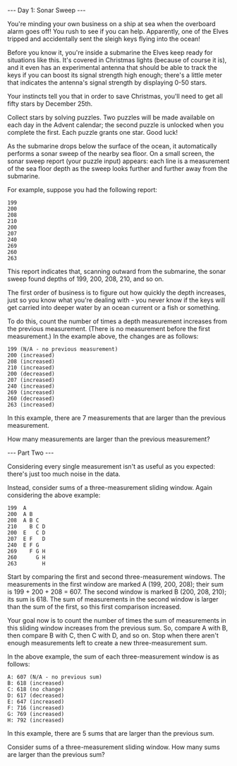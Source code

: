 --- Day 1: Sonar Sweep ---

You're minding your own business on a ship at sea when the overboard alarm goes off! You rush to see if you can help. Apparently, one of the Elves tripped and accidentally sent the sleigh keys flying into the ocean!

Before you know it, you're inside a submarine the Elves keep ready for situations like this. It's covered in Christmas lights (because of course it is), and it even has an experimental antenna that should be able to track the keys if you can boost its signal strength high enough; there's a little meter that indicates the antenna's signal strength by displaying 0-50 stars.

Your instincts tell you that in order to save Christmas, you'll need to get all fifty stars by December 25th.

Collect stars by solving puzzles. Two puzzles will be made available on each day in the Advent calendar; the second puzzle is unlocked when you complete the first. Each puzzle grants one star. Good luck!

As the submarine drops below the surface of the ocean, it automatically performs a sonar sweep of the nearby sea floor. On a small screen, the sonar sweep report (your puzzle input) appears: each line is a measurement of the sea floor depth as the sweep looks further and further away from the submarine.

For example, suppose you had the following report:

    199
    200
    208
    210
    200
    207
    240
    269
    260
    263

This report indicates that, scanning outward from the submarine, the sonar sweep found depths of 199, 200, 208, 210, and so on.

The first order of business is to figure out how quickly the depth increases, just so you know what you're dealing with - you never know if the keys will get carried into deeper water by an ocean current or a fish or something.

To do this, count the number of times a depth measurement increases from the previous measurement. (There is no measurement before the first measurement.) In the example above, the changes are as follows:

    199 (N/A - no previous measurement)
    200 (increased)
    208 (increased)
    210 (increased)
    200 (decreased)
    207 (increased)
    240 (increased)
    269 (increased)
    260 (decreased)
    263 (increased)

In this example, there are 7 measurements that are larger than the previous measurement.

How many measurements are larger than the previous measurement?

--- Part Two ---

Considering every single measurement isn't as useful as you expected: there's just too much noise in the data.

Instead, consider sums of a three-measurement sliding window. Again considering the above example:

    199  A      
    200  A B    
    208  A B C  
    210    B C D
    200  E   C D
    207  E F   D
    240  E F G  
    269    F G H
    260      G H
    263        H

Start by comparing the first and second three-measurement windows. The measurements in the first window are marked A (199, 200, 208); their sum is 199 + 200 + 208 = 607. The second window is marked B (200, 208, 210); its sum is 618. The sum of measurements in the second window is larger than the sum of the first, so this first comparison increased.

Your goal now is to count the number of times the sum of measurements in this sliding window increases from the previous sum. So, compare A with B, then compare B with C, then C with D, and so on. Stop when there aren't enough measurements left to create a new three-measurement sum.

In the above example, the sum of each three-measurement window is as follows:

    A: 607 (N/A - no previous sum)
    B: 618 (increased)
    C: 618 (no change)
    D: 617 (decreased)
    E: 647 (increased)
    F: 716 (increased)
    G: 769 (increased)
    H: 792 (increased)

In this example, there are 5 sums that are larger than the previous sum.

Consider sums of a three-measurement sliding window. How many sums are larger than the previous sum?
